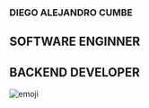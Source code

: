 ### DIEGO ALEJANDRO CUMBE 
## SOFTWARE ENGINNER
## BACKEND DEVELOPER

<!--
**diegocumbe1/diegocumbe1** is a ✨ _special_ ✨ repository because its `README.md` (this file) appears on your GitHub profile.

Here are some ideas to get you started:

- 🔭 I’m currently working on ...
- 🌱 I’m currently learning ...
- 👯 I’m looking to collaborate on ...
- 🤔 I’m looking for help with ...![emoji](https://user-images.githubusercontent.com/22597429/160909322-8fede93e-5194-47bd-ae1c-95da68c329e2.jpeg)

- 💬 Ask me about ...
- 📫 How to reach me: ...
- 😄 Pronouns: ...
- ⚡ Fun fact: ...
-->

![emoji](https://user-images.githubusercontent.com/22597429/160909459-3be1c156-1166-424c-9534-3a1363060547.jpeg)
